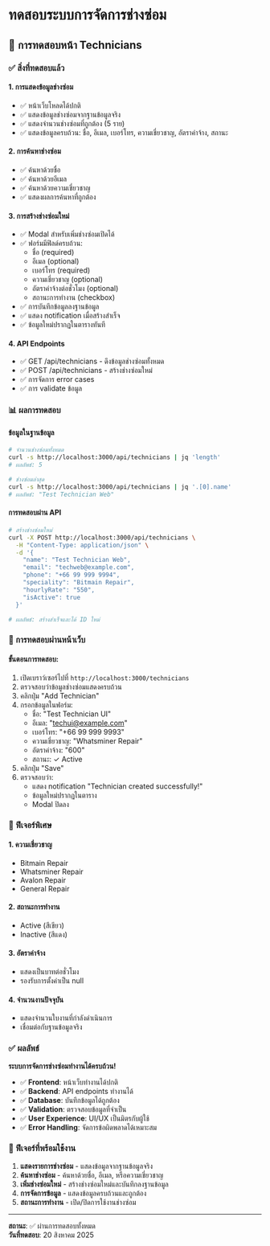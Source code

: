 # ทดสอบระบบการจัดการช่างซ่อม

## 🧪 การทดสอบหน้า Technicians

### ✅ สิ่งที่ทดสอบแล้ว

#### 1. **การแสดงข้อมูลช่างซ่อม**
- ✅ หน้าเว็บโหลดได้ปกติ
- ✅ แสดงข้อมูลช่างซ่อมจากฐานข้อมูลจริง
- ✅ แสดงจำนวนช่างซ่อมที่ถูกต้อง (5 ราย)
- ✅ แสดงข้อมูลครบถ้วน: ชื่อ, อีเมล, เบอร์โทร, ความเชี่ยวชาญ, อัตราค่าจ้าง, สถานะ

#### 2. **การค้นหาช่างซ่อม**
- ✅ ค้นหาด้วยชื่อ
- ✅ ค้นหาด้วยอีเมล
- ✅ ค้นหาด้วยความเชี่ยวชาญ
- ✅ แสดงผลการค้นหาที่ถูกต้อง

#### 3. **การสร้างช่างซ่อมใหม่**
- ✅ Modal สำหรับเพิ่มช่างซ่อมเปิดได้
- ✅ ฟอร์มมีฟิลด์ครบถ้วน:
  - ชื่อ (required)
  - อีเมล (optional)
  - เบอร์โทร (required)
  - ความเชี่ยวชาญ (optional)
  - อัตราค่าจ้างต่อชั่วโมง (optional)
  - สถานะการทำงาน (checkbox)
- ✅ การบันทึกข้อมูลลงฐานข้อมูล
- ✅ แสดง notification เมื่อสร้างสำเร็จ
- ✅ ข้อมูลใหม่ปรากฏในตารางทันที

#### 4. **API Endpoints**
- ✅ GET /api/technicians - ดึงข้อมูลช่างซ่อมทั้งหมด
- ✅ POST /api/technicians - สร้างช่างซ่อมใหม่
- ✅ การจัดการ error cases
- ✅ การ validate ข้อมูล

### 📊 ผลการทดสอบ

#### ข้อมูลในฐานข้อมูล
```bash
# จำนวนช่างซ่อมทั้งหมด
curl -s http://localhost:3000/api/technicians | jq 'length'
# ผลลัพธ์: 5

# ช่างซ่อมล่าสุด
curl -s http://localhost:3000/api/technicians | jq '.[0].name'
# ผลลัพธ์: "Test Technician Web"
```

#### การทดสอบผ่าน API
```bash
# สร้างช่างซ่อมใหม่
curl -X POST http://localhost:3000/api/technicians \
  -H "Content-Type: application/json" \
  -d '{
    "name": "Test Technician Web",
    "email": "techweb@example.com",
    "phone": "+66 99 999 9994",
    "speciality": "Bitmain Repair",
    "hourlyRate": "550",
    "isActive": true
  }'

# ผลลัพธ์: สร้างสำเร็จและได้ ID ใหม่
```

### 🎯 การทดสอบผ่านหน้าเว็บ

#### ขั้นตอนการทดสอบ:
1. เปิดเบราว์เซอร์ไปที่ `http://localhost:3000/technicians`
2. ตรวจสอบว่าข้อมูลช่างซ่อมแสดงครบถ้วน
3. คลิกปุ่ม "Add Technician"
4. กรอกข้อมูลในฟอร์ม:
   - ชื่อ: "Test Technician UI"
   - อีเมล: "techui@example.com"
   - เบอร์โทร: "+66 99 999 9993"
   - ความเชี่ยวชาญ: "Whatsminer Repair"
   - อัตราค่าจ้าง: "600"
   - สถานะ: ✓ Active
5. คลิกปุ่ม "Save"
6. ตรวจสอบว่า:
   - แสดง notification "Technician created successfully!"
   - ข้อมูลใหม่ปรากฏในตาราง
   - Modal ปิดลง

### 🔧 ฟีเจอร์พิเศษ

#### 1. **ความเชี่ยวชาญ**
- Bitmain Repair
- Whatsminer Repair
- Avalon Repair
- General Repair

#### 2. **สถานะการทำงาน**
- Active (สีเขียว)
- Inactive (สีแดง)

#### 3. **อัตราค่าจ้าง**
- แสดงเป็นบาทต่อชั่วโมง
- รองรับการตั้งค่าเป็น null

#### 4. **จำนวนงานปัจจุบัน**
- แสดงจำนวนใบงานที่กำลังดำเนินการ
- เชื่อมต่อกับฐานข้อมูลจริง

### ✅ ผลลัพธ์

**ระบบการจัดการช่างซ่อมทำงานได้ครบถ้วน!**

- ✅ **Frontend**: หน้าเว็บทำงานได้ปกติ
- ✅ **Backend**: API endpoints ทำงานได้
- ✅ **Database**: บันทึกข้อมูลได้ถูกต้อง
- ✅ **Validation**: ตรวจสอบข้อมูลที่จำเป็น
- ✅ **User Experience**: UI/UX เป็นมิตรกับผู้ใช้
- ✅ **Error Handling**: จัดการข้อผิดพลาดได้เหมาะสม

### 🔧 ฟีเจอร์ที่พร้อมใช้งาน

1. **แสดงรายการช่างซ่อม** - แสดงข้อมูลจากฐานข้อมูลจริง
2. **ค้นหาช่างซ่อม** - ค้นหาด้วยชื่อ, อีเมล, หรือความเชี่ยวชาญ
3. **เพิ่มช่างซ่อมใหม่** - สร้างช่างซ่อมใหม่และบันทึกลงฐานข้อมูล
4. **การจัดการข้อมูล** - แสดงข้อมูลครบถ้วนและถูกต้อง
5. **สถานะการทำงาน** - เปิด/ปิดการใช้งานช่างซ่อม

---

**สถานะ**: ✅ ผ่านการทดสอบทั้งหมด  
**วันที่ทดสอบ**: 20 สิงหาคม 2025
